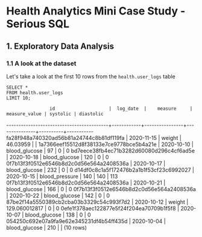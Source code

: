 # Health Analytics Mini Case Study - Serious SQL

## 1. Exploratory Data Analysis

### 1.1 A look at the dataset
Let's take a look at the first 10 rows from the `health.user_logs` table
```
SELECT *
FROM health.user_logs
LIMIT 10;
```
                    id                    |  log_date  |    measure     | measure_value | systolic | diastolic
------------------------------------------+------------+----------------+---------------+----------+-----------
 fa28f948a740320ad56b81a24744c8b81df119fa | 2020-11-15 | weight         |      46.03959 |          |
 1a7366eef15512d8f38133e7ce9778bce5b4a21e | 2020-10-10 | blood_glucose  |            97 |        0 |         0
 bd7eece38fb4ec71b3282d60080d296c4cf6ad5e | 2020-10-18 | blood_glucose  |           120 |        0 |         0
 0f7b13f3f0512e6546b8d2c0d56e564a2408536a | 2020-10-17 | blood_glucose  |           232 |        0 |         0
 d14df0c8c1a5f172476b2a1b1f53cf23c6992027 | 2020-10-15 | blood_pressure |           140 |      140 |       113
 0f7b13f3f0512e6546b8d2c0d56e564a2408536a | 2020-10-21 | blood_glucose  |           166 |        0 |         0
 0f7b13f3f0512e6546b8d2c0d56e564a2408536a | 2020-10-22 | blood_glucose  |           142 |        0 |         0
 87be2f14a5550389cb2cba03b3329c54c993f7d2 | 2020-10-12 | weight         | 129.060012817 |        0 |         0
 0efe1f378aec122877e5f24f204ea70709b1f5f8 | 2020-10-07 | blood_glucose  |           138 |        0 |         0
 054250c692e07a9fa9e62e345231df4b54ff435d | 2020-10-04 | blood_glucose  |           210 |          |
(10 rows)


